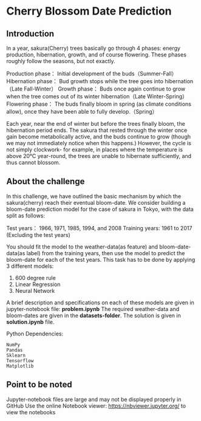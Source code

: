 # Cherry Blossom Date Prediction
 ## Introduction
 <p>
 In a year, sakura(Cherry) trees basically go through 4 phases: energy production, hibernation, growth, and of course flowering. These phases roughly follow the seasons, but not exactly.

Production phase： Initial development of the buds（Summer-Fall）
Hibernation phase： Bud growth stops while the tree goes into hibernation（Late Fall-Winter）
Growth phase： Buds once again continue to grow when the tree comes out of its winter hibernation（Late Winter-Spring）
Flowering phase： The buds finally bloom in spring (as climate conditions allow), once they have been able to fully develop.（Spring）

Each year, near the end of winter but before the trees finally bloom, the hibernation period ends. The sakura that rested through the winter once gain become metabolically active, and the buds continue to grow (though we may not immediately notice when this happens.) However, the cycle is not simply clockwork- for example, in places where the temperature is above 20℃ year-round, the trees are unable to hibernate sufficiently, and thus cannot blossom.</p>

## About the challenge
<p>
  In this challenge, we have outlined the basic mechanism by which the sakura(cherry) reach their eventual bloom-date. We consider building a bloom-date prediction model for the case of sakura in Tokyo, with the data split as follows:

Test years： 1966, 1971, 1985, 1994, and 2008
Training years: 1961 to 2017 (Excluding the test years)

You should fit the model to the weather-data(as feature) and bloom-date-data(as label) from the training years, then use the model to predict the bloom-date for each of the test years. This task has to be done by applying 3 different models:

1. 600 degree rule
2. Linear Regression
3. Neural Network

A brief description and specifications on each of these models are given in jupyter-notebook file: <b>problem.ipynb</b> The required weather-data and bloom-dates are given in the <b>datasets-folder</b>. The solution is given in <b>solution.ipynb</b> file.
</p>

Python Dependencies:

    NumPy
    Pandas
    Sklearn
    Tensorflow
    Matplotlib

## Point to be noted
Jupyter-notebook files are large and may not be displayed properly in GitHub
Use the online Notebook viewer: https://nbviewer.jupyter.org/ to view the notebooks
